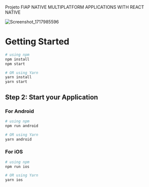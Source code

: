Projeto FIAP NATIVE MULTIPLATFORM APPLICATIONS WITH REACT NATIVE

![Screenshot_1717985596](https://github.com/pauloricha/my_profile/assets/14791519/1c6ee6ef-6b7c-4a5e-93cb-8ff317f1098d)

# Getting Started

```bash
# using npm
npm install
npm start

# OR using Yarn
yarn install
yarn start
```

## Step 2: Start your Application

### For Android

```bash
# using npm
npm run android

# OR using Yarn
yarn android
```

### For iOS

```bash
# using npm
npm run ios

# OR using Yarn
yarn ios
```
